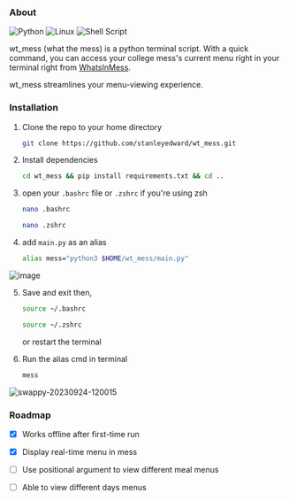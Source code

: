 ### About

![Python](https://img.shields.io/badge/python-3670A0?style=for-the-badge&logo=python&logoColor=ffdd54) ![Linux](https://img.shields.io/badge/Linux-FCC624?style=for-the-badge&logo=linux&logoColor=black) ![Shell Script](https://img.shields.io/badge/shell_script-%23121011.svg?style=for-the-badge&logo=gnu-bash&logoColor=white)

wt_mess (what the mess) is a python terminal script.
With a quick command, you can access your college mess's current menu right in your terminal right from [WhatsInMess](https://whatsinmess.vercel.app/). 

wt_mess streamlines your menu-viewing experience.

### Installation

1. Clone the repo to your home directory
    ```sh
    git clone https://github.com/stanleyedward/wt_mess.git
    ```
    
2. Install dependencies
   ```bash
   cd wt_mess && pip install requirements.txt && cd ..
   ```
   
3. open your `.bashrc` file or `.zshrc` if you're using zsh
   ```sh
   nano .bashrc
   ```
   ```sh
   nano .zshrc
   ```
   
4. add `main.py` as an alias
   ```sh
   alias mess="python3 $HOME/wt_mess/main.py"
   ```


![image](https://github.com/stanleyedward/w.t.mess/assets/114278820/e2734175-da36-4897-ae5a-4b92ef9f823c)




   

5. Save and exit then,
   ```sh
   source ~/.bashrc 
   ```

   ```sh
   source ~/.zshrc  
   ```
   or restart the terminal


6. Run the alias cmd in terminal
    ```sh
    mess
    ```
    
![swappy-20230924-120015](https://github.com/stanleyedward/wut_da_mess/assets/114278820/74018b97-9e4a-43f9-ac69-98c572570ee5)


### Roadmap

- [X] Works offline after first-time run
- [X] Display real-time menu in mess
- [ ] Use positional argument to view different meal menus
- [ ] Able to view different days menus

